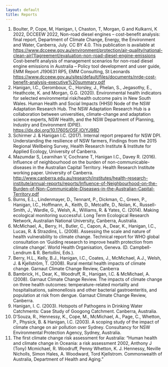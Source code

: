 ```yaml
---
layout: default
title: Reports
---
```


1.	Boulter, P, Cope, M, Hanigan, I, Chaston, T, Morgan, G and Kulkarni, K 2022, DCCEEW 2022, Non-road diesel engines – cost-benefit analysis: final report, Department of Climate Change, Energy, the Environment and Water, Canberra, July. CC BY 4.0. This publication is available at https://www.dcceew.gov.au/environment/protection/air-quality/national-clean-air[1]agreement/evaluation-non-road-diesel-engine-emissions Cost-benefit analysis of management scenarios for non-road diesel engine emissions in Australia – Policy tool development and user guide, EMM Report J190631 RP5, EMM Consulting, St Leonards https://www.dcceew.gov.au/sites/default/files/documents/nrde-cost-benefit-analysis-executive%20summary.pdf
1.	Hanigan, I.C., Geromboux, C., Horsley, J., Phelan, S., Jegasothy, E., Heathcote, K. and Morgan, G.G. (2020). Environmental health indicators for selected environmental risk/health outcome pairs in New South Wales. Human Health and Social Impacts (HHSI) Node of the NSW Adaptation Research Hub. The NSW Adaptation Research Hub is a collaboration between universities, climate-change and adaptation science experts, NSW Health, and the NSW Department of Planning, Industry and Environment (DPIE).  https://dx.doi.org/10.17605/OSF.IO/YJ98D 
1.	Schirmer J. & Hanigan I.C. (2017). Internal report prepared for NSW DPI. Understanding the resilience of NSW farmers, Findings from the 2015 Regional Wellbeing Survey, Health Research Institute & Institute for Applied Ecology, University of Canberra.
1.	Mazumdar S, Learnihan V, Cochrane T, Hanigan I.C., Davey R. (2016). Influence of neighbourhood on the burden of non-communicable-diseases in the Australian Capital Territory. Health Research Institute working paper. University of Canberra. http://www.canberra.edu.au/research/institutes/health-research-institute/annual-reports/reports/Influence-of-Neighbourhood-on-the-Burden-of-Non-Communicable-Diseasws-in-the-Australian-Capital-Territory.pdf  
1.	Burns, E.L., Lindenmayer, D., Tennant, P., Dickman, C., Green, P., Hanigan, I.C., Hoffmann, A., Keith, D., Metcalfe, D., Nolan, K., Russell-Smith, J., Wardle, G., Welsh, A., Williams, R. & Yates, C. (2014). Making ecological monitoring successful. Long Term Ecological Research Network, Australian National University, Canberra, Australia.
1.	McMichael, A., Berry, H., Butler, C., Capon, A., Dear, K., Hanigan, I.C., Lucas, R. & Strazdins, L. (2008). Assessing the scale and nature of health vulnerability to climate change. Technical report for WHO global consultation on ‘Guiding research to improve health protection from climate change’. World Health Organisation, Geneva. (D. Campbell-Lendrum & R. Bertollini, Eds.).
1.	Berry, H.L., Kelly, B.J., Hanigan, I.C., Coates, J., McMichael, A.J., Welsh, J. & Kjellström, T. (2008). Rural mental health impacts of climate change. Garnaut Climate Change Review, Canberra
1.	Bambrick, H., Dear, K., Woodruff, R., Hanigan, I.C. & McMichael, A. (2008). Garnaut Climate Change Review. The impacts of climate change on three health outcomes: temperature-related mortality and hospitalisations, salmonellosis and other bacterial gastroenteritis, and population at risk from dengue. Garnaut Climate Change Review, Canberra.
1.	Hanigan, I. C. (2003). Hotspots of Pathogens in Drinking Water Catchments: Case Study of Googong Catchment. Canberra, Australia.
1.	D’Souza, R., Hennessy, K., Cope, M., McMichael, A., Page, C., Whetton, P., Physick, B. & Hanigan, I.C. (2003). A scoping study of the impact of climate change on air pollution over Sydney. Consultancy for NSW Environmental Protection Agency, Sydney, Australia.
1.	The first climate change risk assessment for Australia: “Human health and climate change in Oceania: a risk assessment 2002, Anthony J (Tony) Mcmichael, R. Woodruff, Penny Whetton, K. J. Hennessy, Neville Nicholls, Simon Hales, A. Woodward, Tord Kjellstrom. Commonwealth of Australia, Department of Health and Aging.”
